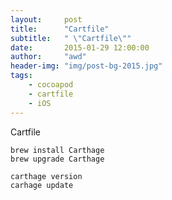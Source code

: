 ```yaml
---
layout:     post
title:      "Cartfile"
subtitle:   " \"Cartfile\""
date:       2015-01-29 12:00:00
author:     "awd"
header-img: "img/post-bg-2015.jpg"
tags:
    - cocoapod
    - cartfile
    - iOS
---
```

Cartfile

```
brew install Carthage
brew upgrade Carthage

carthage version
carhage update
```

